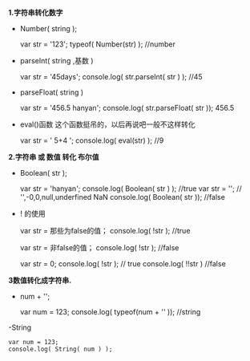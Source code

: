 **1.字符串转化数字**

- Number( string );


    var str = '123';
    typeof( Number(str) ); //number

- parseInt( string ,基数 )
    

    var str = '45days';
    console.log( str.parseInt( str ) ); //45

- parseFloat( string )

    
    var str = '456.5 hanyan'; 
    console.log( str.parseFloat( str )); 456.5

- eval()函数 这个函数挺吊的，以后再说吧一般不这样转化

    
    var  str = ' 5+4 ';
    console.log( eval(str) );  //9

**2.字符串 或 数值 转化 布尔值**
   
- Boolean( str );
   
 
    var str = 'hanyan';
    console.log( Boolean( str ) ); //true
    var str = '';    // '',-0,0,null,underfined NaN
    console.log( Boolean( str ));  //false

- ! 的使用
    

    var str = 那些为false的值；
    console.log( !str ); //true
    
    var str = 非false的值；
    console.log( !str ); //false
    
    var str = 0;
    console.log( !str ); // true
    console.log( !!str )  //false

**3数值转化成字符串.**
    
- num + '';

    
    var num = 123;
    console.log( typeof(num + '' ));  //string


-String
    
    var num = 123;
    console.log( String( num ) );   